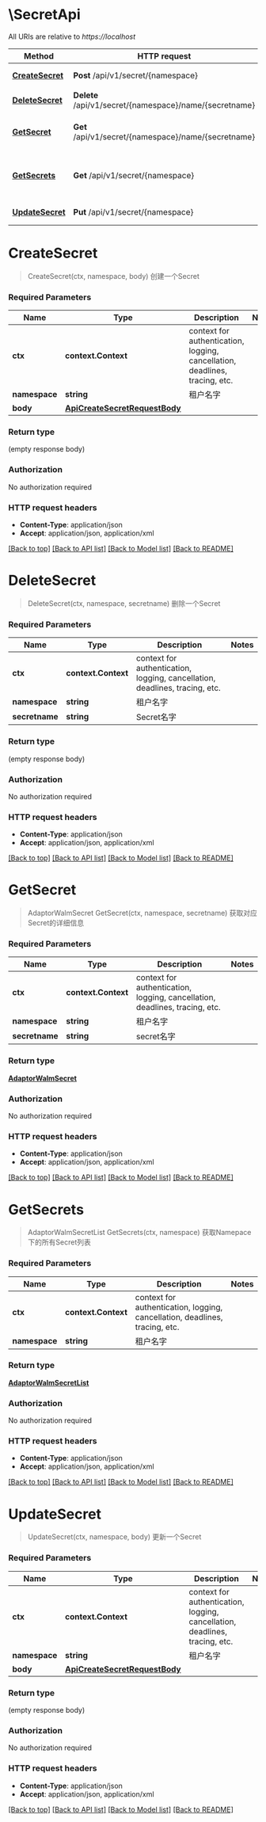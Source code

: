 # \SecretApi

All URIs are relative to *https://localhost*

Method | HTTP request | Description
------------- | ------------- | -------------
[**CreateSecret**](SecretApi.md#CreateSecret) | **Post** /api/v1/secret/{namespace} | 创建一个Secret
[**DeleteSecret**](SecretApi.md#DeleteSecret) | **Delete** /api/v1/secret/{namespace}/name/{secretname} | 删除一个Secret
[**GetSecret**](SecretApi.md#GetSecret) | **Get** /api/v1/secret/{namespace}/name/{secretname} | 获取对应Secret的详细信息
[**GetSecrets**](SecretApi.md#GetSecrets) | **Get** /api/v1/secret/{namespace} | 获取Namepace下的所有Secret列表
[**UpdateSecret**](SecretApi.md#UpdateSecret) | **Put** /api/v1/secret/{namespace} | 更新一个Secret


# **CreateSecret**
> CreateSecret(ctx, namespace, body)
创建一个Secret

### Required Parameters

Name | Type | Description  | Notes
------------- | ------------- | ------------- | -------------
 **ctx** | **context.Context** | context for authentication, logging, cancellation, deadlines, tracing, etc.
  **namespace** | **string**| 租户名字 | 
  **body** | [**ApiCreateSecretRequestBody**](ApiCreateSecretRequestBody.md)|  | 

### Return type

 (empty response body)

### Authorization

No authorization required

### HTTP request headers

 - **Content-Type**: application/json
 - **Accept**: application/json, application/xml

[[Back to top]](#) [[Back to API list]](../README.md#documentation-for-api-endpoints) [[Back to Model list]](../README.md#documentation-for-models) [[Back to README]](../README.md)

# **DeleteSecret**
> DeleteSecret(ctx, namespace, secretname)
删除一个Secret

### Required Parameters

Name | Type | Description  | Notes
------------- | ------------- | ------------- | -------------
 **ctx** | **context.Context** | context for authentication, logging, cancellation, deadlines, tracing, etc.
  **namespace** | **string**| 租户名字 | 
  **secretname** | **string**| Secret名字 | 

### Return type

 (empty response body)

### Authorization

No authorization required

### HTTP request headers

 - **Content-Type**: application/json
 - **Accept**: application/json, application/xml

[[Back to top]](#) [[Back to API list]](../README.md#documentation-for-api-endpoints) [[Back to Model list]](../README.md#documentation-for-models) [[Back to README]](../README.md)

# **GetSecret**
> AdaptorWalmSecret GetSecret(ctx, namespace, secretname)
获取对应Secret的详细信息

### Required Parameters

Name | Type | Description  | Notes
------------- | ------------- | ------------- | -------------
 **ctx** | **context.Context** | context for authentication, logging, cancellation, deadlines, tracing, etc.
  **namespace** | **string**| 租户名字 | 
  **secretname** | **string**| secret名字 | 

### Return type

[**AdaptorWalmSecret**](adaptor.WalmSecret.md)

### Authorization

No authorization required

### HTTP request headers

 - **Content-Type**: application/json
 - **Accept**: application/json, application/xml

[[Back to top]](#) [[Back to API list]](../README.md#documentation-for-api-endpoints) [[Back to Model list]](../README.md#documentation-for-models) [[Back to README]](../README.md)

# **GetSecrets**
> AdaptorWalmSecretList GetSecrets(ctx, namespace)
获取Namepace下的所有Secret列表

### Required Parameters

Name | Type | Description  | Notes
------------- | ------------- | ------------- | -------------
 **ctx** | **context.Context** | context for authentication, logging, cancellation, deadlines, tracing, etc.
  **namespace** | **string**| 租户名字 | 

### Return type

[**AdaptorWalmSecretList**](adaptor.WalmSecretList.md)

### Authorization

No authorization required

### HTTP request headers

 - **Content-Type**: application/json
 - **Accept**: application/json, application/xml

[[Back to top]](#) [[Back to API list]](../README.md#documentation-for-api-endpoints) [[Back to Model list]](../README.md#documentation-for-models) [[Back to README]](../README.md)

# **UpdateSecret**
> UpdateSecret(ctx, namespace, body)
更新一个Secret

### Required Parameters

Name | Type | Description  | Notes
------------- | ------------- | ------------- | -------------
 **ctx** | **context.Context** | context for authentication, logging, cancellation, deadlines, tracing, etc.
  **namespace** | **string**| 租户名字 | 
  **body** | [**ApiCreateSecretRequestBody**](ApiCreateSecretRequestBody.md)|  | 

### Return type

 (empty response body)

### Authorization

No authorization required

### HTTP request headers

 - **Content-Type**: application/json
 - **Accept**: application/json, application/xml

[[Back to top]](#) [[Back to API list]](../README.md#documentation-for-api-endpoints) [[Back to Model list]](../README.md#documentation-for-models) [[Back to README]](../README.md)

